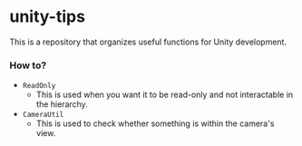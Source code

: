 # unity-tips
This is a repository that organizes useful functions for Unity development.

### How to?
- `ReadOnly`
    - This is used when you want it to be read-only and not interactable in the hierarchy.
- `CameraUtil`
    - This is used to check whether something is within the camera's view.